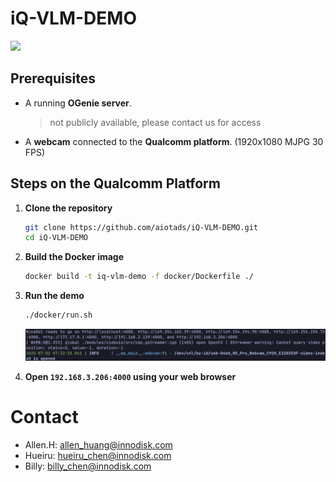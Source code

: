 # iQ-VLM-DEMO

<img src="docs/vlm.gif" width="500"/>

## Prerequisites

* A running **OGenie server**.
  > not publicly available, please contact us for access
* A **webcam** connected to the **Qualcomm platform**. (1920x1080 MJPG 30 FPS)

## Steps on the Qualcomm Platform

1. **Clone the repository**

   ```bash
   git clone https://github.com/aiotads/iQ-VLM-DEMO.git
   cd iQ-VLM-DEMO
   ```

2. **Build the Docker image**

   ```bash
   docker build -t iq-vlm-demo -f docker/Dockerfile ./
   ```

3. **Run the demo**

   ```bash
   ./docker/run.sh
   ```

   <img src="docs/console.png" width="600"/>

4. **Open `192.168.3.206:4000` using your web browser**

# Contact

- Allen.H: allen_huang@innodisk.com
- Hueiru: hueiru_chen@innodisk.com
- Billy: billy_chen@innodisk.com
